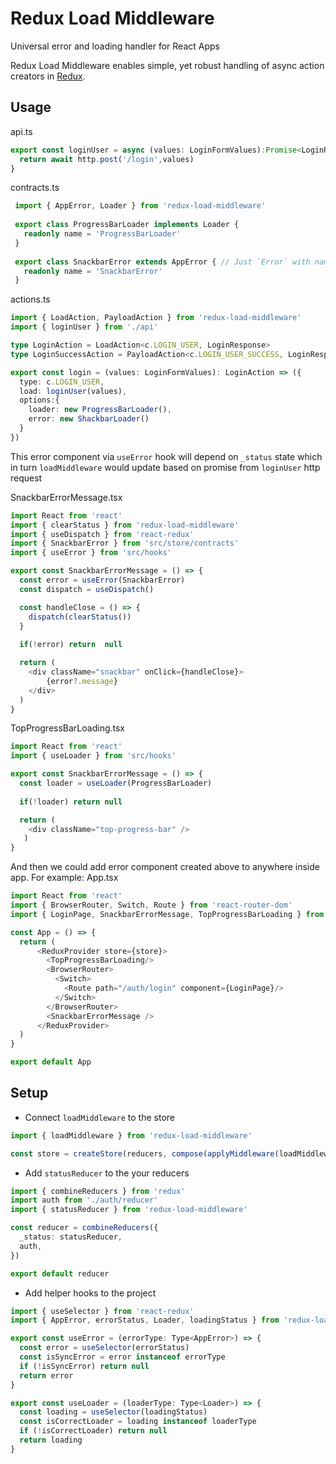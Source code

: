 # Redux Load Middleware
Universal error and loading handler for React Apps

Redux Load Middleware enables simple, yet robust handling of async action creators in [Redux](http://redux.js.org). 

## Usage

api.ts
```typescript
export const loginUser = async (values: LoginFormValues):Promise<LoginResponse> => {
  return await http.post('/login',values)
}
```

contracts.ts
```typescript
 import { AppError, Loader } from 'redux-load-middleware'
 
 export class ProgressBarLoader implements Loader {
   readonly name = 'ProgressBarLoader'
 }
 
 export class SnackbarError extends AppError { // Just `Error` with name added
   readonly name = 'SnackbarError'
 }
```

actions.ts
```typescript
import { LoadAction, PayloadAction } from 'redux-load-middleware'
import { loginUser } from './api'

type LoginAction = LoadAction<c.LOGIN_USER, LoginResponse>
type LoginSuccessAction = PayloadAction<c.LOGIN_USER_SUCCESS, LoginResponse>

export const login = (values: LoginFormValues): LoginAction => ({
  type: c.LOGIN_USER,
  load: loginUser(values),
  options:{
    loader: new ProgressBarLoader(),
    error: new ShackbarLoader()
  }
})
```

This error component via `useError` hook will depend on `_status` state which in turn `loadMiddleware` would update based on promise from `loginUser` http request

SnackbarErrorMessage.tsx
```typescript jsx
import React from 'react'
import { clearStatus } from 'redux-load-middleware'
import { useDispatch } from 'react-redux'
import { SnackbarError } from 'src/store/contracts'
import { useError } from 'src/hooks'

export const SnackbarErrorMessage = () => {
  const error = useError(SnackbarError)
  const dispatch = useDispatch()

  const handleClose = () => {
    dispatch(clearStatus())
  }
  
  if(!error) return  null

  return (
    <div className="snackbar" onClick={handleClose}>
        {error?.message}
    </div>
  )
}
```

TopProgressBarLoading.tsx
```typescript jsx
import React from 'react'
import { useLoader } from 'src/hooks'

export const SnackbarErrorMessage = () => {
  const loader = useLoader(ProgressBarLoader)
  
  if(!loader) return null

  return (
    <div className="top-progress-bar" />
   )
}
```

And then we could add error component created above to anywhere inside app. For example:
App.tsx
```typescript jsx
import React from 'react'
import { BrowserRouter, Switch, Route } from 'react-router-dom'
import { LoginPage, SnackbarErrorMessage, TopProgressBarLoading } from 'src/components'

const App = () => {
  return (
      <ReduxProvider store={store}>
        <TopProgressBarLoading/>
        <BrowserRouter>
          <Switch>
            <Route path="/auth/login" component={LoginPage}/>
          </Switch>
        </BrowserRouter>
        <SnackbarErrorMessage />
      </ReduxProvider>
  )
}

export default App
```


## Setup
- Connect `loadMiddleware` to the store
```typescript
import { loadMiddleware } from 'redux-load-middleware'

const store = createStore(reducers, compose(applyMiddleware(loadMiddleware)))
```
- Add `statusReducer` to the your reducers
```typescript
import { combineReducers } from 'redux'
import auth from './auth/reducer'
import { statusReducer } from 'redux-load-middleware'

const reducer = combineReducers({
  _status: statusReducer,
  auth,
})

export default reducer
```

- Add helper hooks to the project

```typescript jsx
import { useSelector } from 'react-redux'
import { AppError, errorStatus, Loader, loadingStatus } from 'redux-load-middleware'

export const useError = (errorType: Type<AppError>) => {
  const error = useSelector(errorStatus)
  const isSyncError = error instanceof errorType
  if (!isSyncError) return null
  return error
}

export const useLoader = (loaderType: Type<Loader>) => {
  const loading = useSelector(loadingStatus)
  const isCorrectLoader = loading instanceof loaderType
  if (!isCorrectLoader) return null
  return loading
}
```
